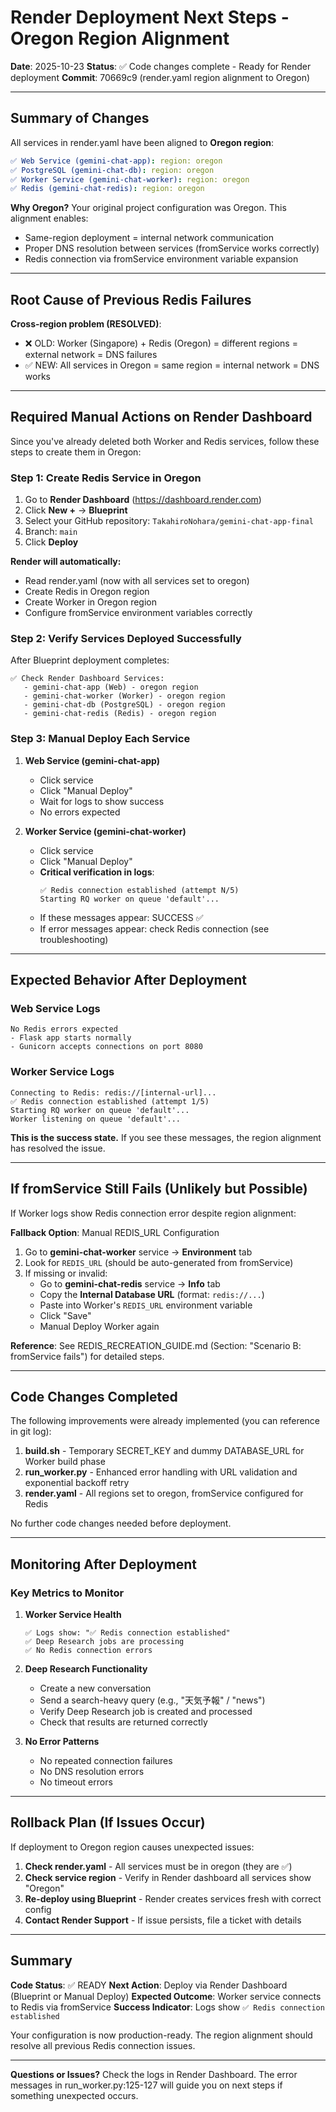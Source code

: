 # Render Deployment Next Steps - Oregon Region Alignment

**Date**: 2025-10-23
**Status**: ✅ Code changes complete - Ready for Render deployment
**Commit**: 70669c9 (render.yaml region alignment to Oregon)

---

## Summary of Changes

All services in render.yaml have been aligned to **Oregon region**:

```yaml
✅ Web Service (gemini-chat-app): region: oregon
✅ PostgreSQL (gemini-chat-db): region: oregon
✅ Worker Service (gemini-chat-worker): region: oregon
✅ Redis (gemini-chat-redis): region: oregon
```

**Why Oregon?** Your original project configuration was Oregon. This alignment enables:
- Same-region deployment = internal network communication
- Proper DNS resolution between services (fromService works correctly)
- Redis connection via fromService environment variable expansion

---

## Root Cause of Previous Redis Failures

**Cross-region problem (RESOLVED)**:
- ❌ OLD: Worker (Singapore) + Redis (Oregon) = different regions = external network = DNS failures
- ✅ NEW: All services in Oregon = same region = internal network = DNS works

---

## Required Manual Actions on Render Dashboard

Since you've already deleted both Worker and Redis services, follow these steps to create them in Oregon:

### Step 1: Create Redis Service in Oregon

1. Go to **Render Dashboard** (https://dashboard.render.com)
2. Click **New +** → **Blueprint**
3. Select your GitHub repository: `TakahiroNohara/gemini-chat-app-final`
4. Branch: `main`
5. Click **Deploy**

**Render will automatically:**
- Read render.yaml (now with all services set to oregon)
- Create Redis in Oregon region
- Create Worker in Oregon region
- Configure fromService environment variables correctly

### Step 2: Verify Services Deployed Successfully

After Blueprint deployment completes:

```
✅ Check Render Dashboard Services:
   - gemini-chat-app (Web) - oregon region
   - gemini-chat-worker (Worker) - oregon region
   - gemini-chat-db (PostgreSQL) - oregon region
   - gemini-chat-redis (Redis) - oregon region
```

### Step 3: Manual Deploy Each Service

1. **Web Service (gemini-chat-app)**
   - Click service
   - Click "Manual Deploy"
   - Wait for logs to show success
   - No errors expected

2. **Worker Service (gemini-chat-worker)**
   - Click service
   - Click "Manual Deploy"
   - **Critical verification in logs**:
     ```
     ✅ Redis connection established (attempt N/5)
     Starting RQ worker on queue 'default'...
     ```
   - If these messages appear: SUCCESS ✅
   - If error messages appear: check Redis connection (see troubleshooting)

---

## Expected Behavior After Deployment

### Web Service Logs
```
No Redis errors expected
- Flask app starts normally
- Gunicorn accepts connections on port 8080
```

### Worker Service Logs
```
Connecting to Redis: redis://[internal-url]...
✅ Redis connection established (attempt 1/5)
Starting RQ worker on queue 'default'...
Worker listening on queue 'default'...
```

**This is the success state.** If you see these messages, the region alignment has resolved the issue.

---

## If fromService Still Fails (Unlikely but Possible)

If Worker logs show Redis connection error despite region alignment:

**Fallback Option**: Manual REDIS_URL Configuration

1. Go to **gemini-chat-worker** service → **Environment** tab
2. Look for `REDIS_URL` (should be auto-generated from fromService)
3. If missing or invalid:
   - Go to **gemini-chat-redis** service → **Info** tab
   - Copy the **Internal Database URL** (format: `redis://...`)
   - Paste into Worker's `REDIS_URL` environment variable
   - Click "Save"
   - Manual Deploy Worker again

**Reference**: See REDIS_RECREATION_GUIDE.md (Section: "Scenario B: fromService fails") for detailed steps.

---

## Code Changes Completed

The following improvements were already implemented (you can reference in git log):

1. **build.sh** - Temporary SECRET_KEY and dummy DATABASE_URL for Worker build phase
2. **run_worker.py** - Enhanced error handling with URL validation and exponential backoff retry
3. **render.yaml** - All regions set to oregon, fromService configured for Redis

No further code changes needed before deployment.

---

## Monitoring After Deployment

### Key Metrics to Monitor

1. **Worker Service Health**
   ```
   ✅ Logs show: "✅ Redis connection established"
   ✅ Deep Research jobs are processing
   ✅ No Redis connection errors
   ```

2. **Deep Research Functionality**
   - Create a new conversation
   - Send a search-heavy query (e.g., "天気予報" / "news")
   - Verify Deep Research job is created and processed
   - Check that results are returned correctly

3. **No Error Patterns**
   - No repeated connection failures
   - No DNS resolution errors
   - No timeout errors

---

## Rollback Plan (If Issues Occur)

If deployment to Oregon region causes unexpected issues:

1. **Check render.yaml** - All services must be in oregon (they are ✅)
2. **Check service region** - Verify in Render dashboard all services show "Oregon"
3. **Re-deploy using Blueprint** - Render creates services fresh with correct config
4. **Contact Render Support** - If issue persists, file a ticket with details

---

## Summary

**Code Status**: ✅ READY
**Next Action**: Deploy via Render Dashboard (Blueprint or Manual Deploy)
**Expected Outcome**: Worker service connects to Redis via fromService
**Success Indicator**: Logs show `✅ Redis connection established`

Your configuration is now production-ready. The region alignment should resolve all previous Redis connection issues.

---

**Questions or Issues?** Check the logs in Render Dashboard. The error messages in run_worker.py:125-127 will guide you on next steps if something unexpected occurs.
